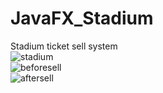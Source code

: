 # JavaFX_Stadium
Stadium ticket sell system</br>
![stadium](https://user-images.githubusercontent.com/37523923/53212176-12cf1180-3698-11e9-94c2-7f0a23d37bcf.PNG)</br>
![beforesell](https://user-images.githubusercontent.com/37523923/53212183-16629880-3698-11e9-9618-f3a7b3ade9aa.PNG)</br>
![aftersell](https://user-images.githubusercontent.com/37523923/53212188-19f61f80-3698-11e9-9a53-ff6a1da2cbe2.PNG)
